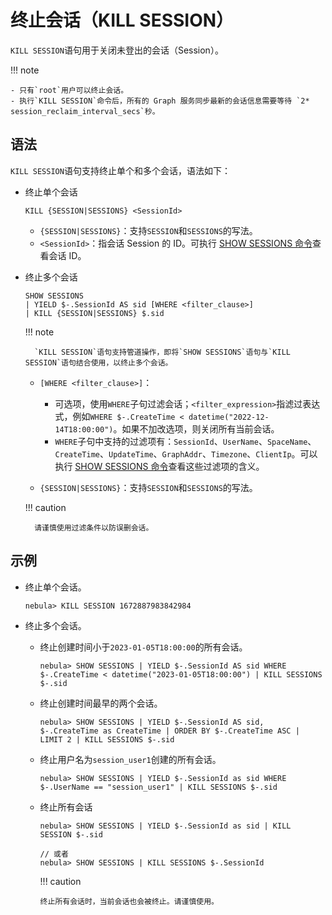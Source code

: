 # 终止会话（KILL SESSION）

`KILL SESSION`语句用于关闭未登出的会话（Session）。

!!! note

    - 只有`root`用户可以终止会话。
    - 执行`KILL SESSION`命令后，所有的 Graph 服务同步最新的会话信息需要等待 `2* session_reclaim_interval_secs`秒。

## 语法

`KILL SESSION`语句支持终止单个和多个会话，语法如下：

- 终止单个会话
  
  ```
  KILL {SESSION|SESSIONS} <SessionId>
  ```
  - `{SESSION|SESSIONS}`：支持`SESSION`和`SESSIONS`的写法。
  - `<SessionId>`：指会话 Session 的 ID。可执行 [SHOW SESSIONS 命令](../../3.ngql-guide/7.general-query-statements/6.show/17.show-sessions.md)查看会话 ID。


- 终止多个会话

  ```
  SHOW SESSIONS 
  | YIELD $-.SessionId AS sid [WHERE <filter_clause>]
  | KILL {SESSION|SESSIONS} $.sid
  ```

  !!! note
          
        `KILL SESSION`语句支持管道操作，即将`SHOW SESSIONS`语句与`KILL SESSION`语句结合使用，以终止多个会话。

  - `[WHERE <filter_clause>]`：
    - 可选项，使用`WHERE`子句过滤会话；`<filter_expression>`指滤过表达式，例如`WHERE $-.CreateTime < datetime("2022-12-14T18:00:00")`。如果不加改选项，则关闭所有当前会话。
    - `WHERE`子句中支持的过滤项有：`SessionId`、`UserName`、`SpaceName`、`CreateTime`、`UpdateTime`、`GraphAddr`、`Timezone`、`ClientIp`。可以执行 [SHOW SESSIONS 命令](../../3.ngql-guide/7.general-query-statements/6.show/17.show-sessions.md)查看这些过滤项的含义。
      
  - `{SESSION|SESSIONS}`：支持`SESSION`和`SESSIONS`的写法。

  !!! caution

        请谨慎使用过滤条件以防误删会话。


## 示例

- 终止单个会话。
   
  ```
  nebula> KILL SESSION 1672887983842984 
  ```

- 终止多个会话。

  - 终止创建时间小于`2023-01-05T18:00:00`的所有会话。
    ```
    nebula> SHOW SESSIONS | YIELD $-.SessionId AS sid WHERE $-.CreateTime < datetime("2023-01-05T18:00:00") | KILL SESSIONS $-.sid
    ```

  - 终止创建时间最早的两个会话。
    ```
    nebula> SHOW SESSIONS | YIELD $-.SessionId AS sid, $-.CreateTime as CreateTime | ORDER BY $-.CreateTime ASC | LIMIT 2 | KILL SESSIONS $-.sid
    ```

  - 终止用户名为`session_user1`创建的所有会话。
    ```
    nebula> SHOW SESSIONS | YIELD $-.SessionId as sid WHERE $-.UserName == "session_user1" | KILL SESSIONS $-.sid
    ```

  - 终止所有会话
    ```
    nebula> SHOW SESSIONS | YIELD $-.SessionId as sid | KILL SESSION $-.sid

    // 或者
    nebula> SHOW SESSIONS | KILL SESSIONS $-.SessionId
    ```
    
    !!! caution
        
        终止所有会话时，当前会话也会被终止。请谨慎使用。


